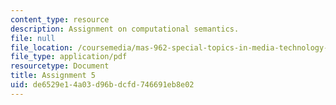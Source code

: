 ```yaml
---
content_type: resource
description: Assignment on computational semantics.
file: null
file_location: /coursemedia/mas-962-special-topics-in-media-technology-computational-semantics-fall-2002/de6529e14a03d96bdcfd746691eb8e02_a5.pdf
file_type: application/pdf
resourcetype: Document
title: Assignment 5
uid: de6529e1-4a03-d96b-dcfd-746691eb8e02
---
```

